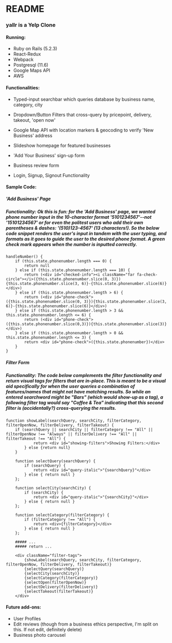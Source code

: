# README

### yallr is a Yelp Clone

#### Running:
* Ruby on Rails (5.2.3)
* React-Redux 
* Webpack
* Postgresql (11.6)
* Google Maps API
* AWS

#### Functionalities: 
* Typed-input searchbar which queries database by business name, category, city
* Dropdown/Button Filters that cross-query by pricepoint, delivery, takeout, 'open now'
* Google Map API with location markers & geocoding to verify 'New Business' address
* Slideshow homepage for featured businesses

* 'Add Your Business' sign-up form
* Business review form
* Login, Signup, Signout Functionality

#### Sample Code:
  ##### 'Add Business' Page
  ##### Functionality: Ok this is fun: for the 'Add Business' page, we wanted phone number input in the 10-character format '5101234567'--not '15101234567' or for even the politest users who add their own parentheses & dashes: '(510)123-4567' (13 characters!). So the below code snippet renders the user's input in tandem with the user typing, and formats as it goes to guide the user to the desired phone format. A green check mark appears when the number is inputted correctly.

    handleNumber() {
        if (this.state.phonenumber.length === 0) {
            return null
        } else if (this.state.phonenumber.length === 10) {
            return (<div id="checked-info"><i className="far fa-check-circle"></i>({this.state.phonenumber.slice(0, 3)}){this.state.phonenumber.slice(3, 6)}-{this.state.phonenumber.slice(6)}</div>)
        } else if (this.state.phonenumber.length > 6) { 
            return (<div id="phone-check">({this.state.phonenumber.slice(0, 3)}){this.state.phonenumber.slice(3, 6)}-{this.state.phonenumber.slice(6)}</div>)
        } else if (this.state.phonenumber.length > 3 && this.state.phonenumber.length <= 6) {
            return (<div id="phone-check">({this.state.phonenumber.slice(0,3)}){this.state.phonenumber.slice(3)}</div>)
        } else if (this.state.phonenumber.length > 0 && this.state.phonenumber.length <= 3) {
            return <div id="phone-check">({this.state.phonenumber})</div>
        }
    }

  ##### Filter Form
  ##### Functionality: The code below complements the filter functionality and return visual tags for filters that are in-place. This is meant to be a visual aid specifically for when the user queries a combination of features/names that might not have matching results. So while an entered searchword might be "Bars" (which would show-up as a tag), a following filter tag would say "Coffee & Tea" indicating that this second filter is (accidentally?) cross-querying the results.

    function showLabel(searchQuery, searchCity, filterCategory, filterOpenNow, filterDelivery, filterTakeout) {
        if (searchQuery || searchCity || filterCategory !== "All" || filterOpenNow !== "Always" || filterDelivery !== "All" || filterTakeout !== "All") {
                return <div id="showing-filters">Showing Filters:</div>
            } else {return null}
        }

        function selectQuery(searchQuery) {
            if (searchQuery) {
                return <div id="query-italic">"{searchQuery}"</div>
            } else { return null }
        };

        function selectCity(searchCity) {
            if (searchCity) {
                return <div id="query-italic">"{searchCity}"</div>
            } else { return null }
        };

        function selectCategory(filterCategory) {
            if (filterCategory !== "All") {
                return <div>{filterCategory}</div>
            } else { return null }
        };

        ##### ...
        ##### return ...

        <div className="filter-tags">
            {showLabel(searchQuery, searchCity, filterCategory, filterOpenNow, filterDelivery, filterTakeout)}
            {selectQuery(searchQuery)}
            {selectCity(searchCity)}
            {selectCategory(filterCategory)}
            {selectOpen(filterOpenNow)}
            {selectDelivery(filterDelivery)}
            {selectTakeout(filterTakeout)}
        </div>


#### Future add-ons:
* User Profiles
* Edit reviews (though from a business ethics perspective, I'm split on this. If not edit, definitely delete)
* Business photo carousel
